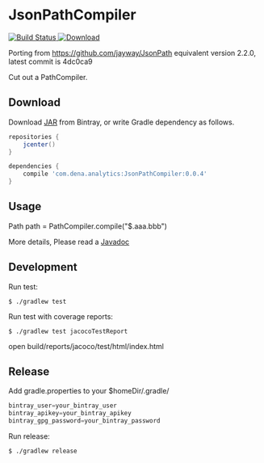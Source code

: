 # JsonPathCompiler

[![Build Status](https://travis-ci.org/kysnm/JsonPathCompiler.svg?branch=master)](https://travis-ci.org/kysnm/JsonPathCompiler)[ ![Download](https://api.bintray.com/packages/kysnm/maven/JsonPathCompiler/images/download.svg) ](https://bintray.com/kysnm/maven/JsonPathCompiler/_latestVersion)

Porting from https://github.com/jayway/JsonPath equivalent version 2.2.0, latest commit is 4dc0ca9

Cut out a PathCompiler.

## Download

Download [JAR](https://bintray.com/kysnm/maven/JsonPathCompiler) from Bintray,
or write Gradle dependency as follows.

```groovy
repositories {
    jcenter()
}

dependencies {
    compile 'com.dena.analytics:JsonPathCompiler:0.0.4'
}
```

## Usage

Path path = PathCompiler.compile("$.aaa.bbb")

More details, Please read a [Javadoc](https://kysnm.github.io/JsonPathCompiler/)

## Development

Run test:

```
$ ./gradlew test
```

Run test with coverage reports:

```
$ ./gradlew test jacocoTestReport
```

open build/reports/jacoco/test/html/index.html

## Release

Add gradle.properties to your $homeDir/.gradle/

```gradle properties
bintray_user=your_bintray_user
bintray_apikey=your_bintray_apikey
bintray_gpg_password=your_bintray_password
```

Run release:

```
$ ./gradlew release
```
